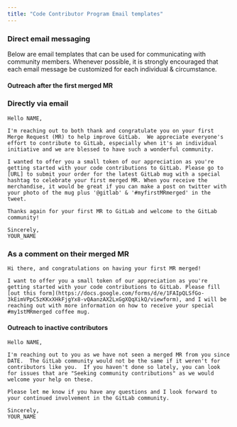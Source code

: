 ```yaml
---
title: "Code Contributor Program Email templates"
---
```


### Direct email messaging

Below are email templates that can be used for communicating with community members. Whenever possible, it is strongly encouraged that each email message be customized for each individual & circumstance.

#### Outreach after the first merged MR

### Directly via email

```text
Hello NAME,

I'm reaching out to both thank and congratulate you on your first Merge Request (MR) to help improve GitLab.  We appreciate everyone's effort to contribute to GitLab, especially when it's an individual initiative and we are blessed to have such a wonderful community.

I wanted to offer you a small token of our appreciation as you're getting started with your code contributions to GitLab. Please go to [URL] to submit your order for the latest GitLab mug with a special hashtag to celebrate your first merged MR. When you receive the merchandise, it would be great if you can make a post on twitter with your photo of the mug plus '@gitlab' & '#myfirstMRmerged' in the tweet.

Thanks again for your first MR to GitLab and welcome to the GitLab community!

Sincerely,
YOUR_NAME
```

### As a comment on their merged MR

```text
Hi there, and congratulations on having your first MR merged!

I want to offer you a small token of our appreciation as you're getting started with your code contributions to GitLab. Please fill [out this form](https://docs.google.com/forms/d/e/1FAIpQLSfGo-3kEimVPpC5zKKxXHkFjgYx8-vQAanzAX2LxGgXQqXikQ/viewform), and I will be reaching out with more information on how to receive your special #my1stMRmerged coffee mug.

```

#### Outreach to inactive contributors

```text
Hello NAME,

I'm reaching out to you as we have not seen a merged MR from you since DATE.  The GitLab community would not be the same if it weren't for contributors like you.  If you haven't done so lately, you can look for issues that are "Seeking community contributions" as we would welcome your help on these.

Please let me know if you have any questions and I look forward to your continued involvement in the GitLab community.

Sincerely,
YOUR_NAME
```
